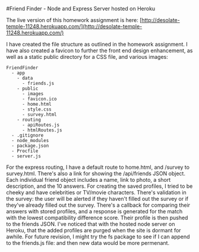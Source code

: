 #Friend Finder - Node and Express Server hosted on Heroku

The live version of this homework assignment is here: [http://desolate-temple-11248.herokuapp.com/](http://desolate-temple-11248.herokuapp.com/)

I have created the file structure as outlined in the homework assignment.  I have also created a favicon to further the front end design enhancement, as well as a static public directory for a CSS file, and various images:

  ```
  FriendFinder
    - app
      - data
        - friends.js
      - public
      	- images
      	- favicon.ico
        - home.html
        - style.css
        - survey.html
      - routing
        - apiRoutes.js
        - htmlRoutes.js
    - .gitignore
    - node_modules
    - package.json
    - Procfile
    - server.js
  ```

For the express routing, I have a default route to home.html, and /survey to survey.html.  There's also a link for showing the /api/friends JSON object.  Each individual friend object includes a name, link to photo, a short description, and the 10 answers.  For creating the saved profiles, I tried to be cheeky and have celebrities or TV/movie characters.  There's validation in the survey: the user will be alerted if they haven't filled out the survey or if they've already filled out the survey.  There's a callback for comparing their answers with stored profiles, and a response is generated for the match with the lowest compatibility difference score.  Their profile is then pushed to the friends JSON.  I've noticed that with the hosted node server on Heroku, that the added profiles are purged when the site is dormant for awhile.  For future revision, I might try the fs package to see if I can append to the friends.js file: and then new data would be more permenant.
